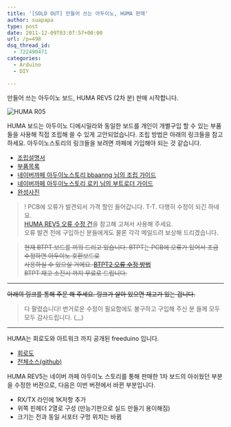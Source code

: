 ```yaml
---
title: '[SOLD OUT] 만들어 쓰는 아두이노, HUMA 판매'
author: suapapa
type: post
date: 2011-12-09T03:07:57+00:00
url: /p=498
dsq_thread_id:
  - 722490471
categories:
  - Arduino
  - DIY

---
```

만들어 쓰는 아두이노 보드, HUMA REV5 (2차 분) 판매 시작합니다.

![HUMA R05](https://asset.homin.dev/blog/2011/12/HUMA_R05_PCB.webp)

HUMA 보드는 아두이노 디에시밀라와 동일한 보드를 개인이 개별구입 할 수 있는 부품들을 사용해 직접 조립해 쓸 수 있게 고안되었습니다. 조립 방법은 아래의 링크들을 참고 하세요. 아두이노스토리의 링크들을 보려면 까페에 가입해야 되는 것 같습니다. 

- [조립설명서](https://homin.dev/shop/huma/instruction.html)
- [부품목록](https://homin.dev/shop/huma/huma_bom.html)
- [네이버까페 아두이노스토리 bbaanng 님의 조립 가이드](http://cafe.naver.com/arduinostory/3484)
- [네이버까페 아두이노스토리 로키 님의 부트로더 가이드](http://cafe.naver.com/arduinostory/3639)
- [완성사진](https://picasaweb.google.com/118040095502884745897/FreeduinoHUMA)

> ! PCB에 오류가 발견되서 가격 할인 들어갑니다. T-T. 다행히 수정이 되긴 하네요.  
[HUMA REV5 오류 수정 건](?p=517)을 참고해 고쳐서 사용해 주세요.  
오류 발견 전에 구입하신 분들에게도 물론 각각 메일드려 보상해 드리겠습니다.

> <del datetime="2012-05-04T08:24:59+00:00">현재 BTPT 보드를 끼워 드리고 있습니다. BTPT는 PCB에 오류가 있어서 조금 수정하면 아두이노 호환보드로<br /> 사용하실 수 있으실 거에요. [BTPT2 오류 수정 방법](https://homin.dev/blog/p=506)<br /> BTPT 재고 소진시 까지 무료로 드립니다.</del>

---

 <del>아래의 링크를 통해 주문 해 주세요. 링크가 살아 있으면 재고가 있는 겁니다. </del>  
> 다 팔렸습니다! 번거로운 수정이 필요함에도 불구하고 구입해 주신 분 들께 모두모두 감사드립니다. (__)

<!--
# [주문하러가기 <- 클릭](https://docs.google.com/spreadsheet/viewform?hl=en_US&formkey=dDB2VU1xUDNhejhDMm5VNzFJczdva2c6MQ#gid=0)
-->

  


---

HUMA는 회로도와 아트워크 까지 공개된 freeduino 입니다.

- [회로도](https://github.com/suapapa/HUMA/blob/master/export/HUMA_sch.png)
- [전체소스(github)](https://github.com/suapapa/HUMA)

HUMA REV5는 네이버 까페 아두이노 스토리를 통해 판매한 1차 보드의 아쉬웠던 부분을 수정한 버젼으로, 다음은 이번 버젼에서 바뀐 부분입니다.

- RX/TX 라인에 1K저항 추가  
- 위쪽 핀헤더 2열로 구성 (만능기판으로 실드 만들기 용이해짐)
- 크기는 전과 동일 서포터 구멍 위치는 바뀜